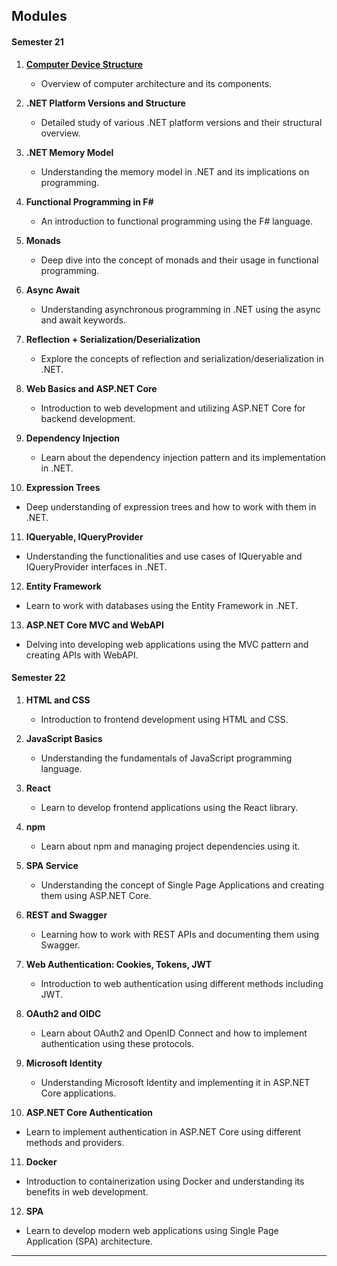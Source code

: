 ## Modules

#### **Semester 21**

1. **[Computer Device Structure](google.com)**
    - Overview of computer architecture and its components.

2. **.NET Platform Versions and Structure**
    - Detailed study of various .NET platform versions and their structural overview.

3. **.NET Memory Model**
    - Understanding the memory model in .NET and its implications on programming.

4. **Functional Programming in F#**
    - An introduction to functional programming using the F# language.

5. **Monads**
    - Deep dive into the concept of monads and their usage in functional programming.

6. **Async Await**
    - Understanding asynchronous programming in .NET using the async and await keywords.

7. **Reflection + Serialization/Deserialization**
    - Explore the concepts of reflection and serialization/deserialization in .NET.

8. **Web Basics and ASP.NET Core**
    - Introduction to web development and utilizing ASP.NET Core for backend development.

9. **Dependency Injection**
    - Learn about the dependency injection pattern and its implementation in .NET.

10. **Expression Trees**
- Deep understanding of expression trees and how to work with them in .NET.

11. **IQueryable, IQueryProvider**
- Understanding the functionalities and use cases of IQueryable and IQueryProvider interfaces in .NET.

12. **Entity Framework**
- Learn to work with databases using the Entity Framework in .NET.

13. **ASP.NET Core MVC and WebAPI**
- Delving into developing web applications using the MVC pattern and creating APIs with WebAPI.

#### **Semester 22**

1. **HTML and CSS**
    - Introduction to frontend development using HTML and CSS.

2. **JavaScript Basics**
    - Understanding the fundamentals of JavaScript programming language.

3. **React**
    - Learn to develop frontend applications using the React library.

4. **npm**
    - Learn about npm and managing project dependencies using it.

5. **SPA Service**
    - Understanding the concept of Single Page Applications and creating them using ASP.NET Core.

6. **REST and Swagger**
    - Learning how to work with REST APIs and documenting them using Swagger.

7. **Web Authentication: Cookies, Tokens, JWT**
    - Introduction to web authentication using different methods including JWT.

8. **OAuth2 and OIDC**
    - Learn about OAuth2 and OpenID Connect and how to implement authentication using these protocols.

9. **Microsoft Identity**
    - Understanding Microsoft Identity and implementing it in ASP.NET Core applications.

10. **ASP.NET Core Authentication**
- Learn to implement authentication in ASP.NET Core using different methods and providers.

11. **Docker**
- Introduction to containerization using Docker and understanding its benefits in web development.

12. **SPA**
- Learn to develop modern web applications using Single Page Application (SPA) architecture.


---

